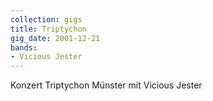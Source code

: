 ```yaml
---
collection: gigs
title: Triptychon
gig_date: 2001-12-21
bands:
- Vicious Jester
---
```


Konzert	Triptychon Münster mit Vicious Jester	
